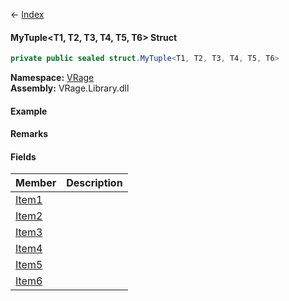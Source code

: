 ← [Index](Api-Index)

#### MyTuple&lt;T1, T2, T3, T4, T5, T6&gt; Struct

```csharp
private public sealed struct.MyTuple<T1, T2, T3, T4, T5, T6>
```

**Namespace:** [VRage](VRage)  
**Assembly:** VRage.Library.dll

#### Example

#### Remarks

#### Fields

|Member|Description|
|---|---|
|[Item1](VRage.MyTuple`6.Item1)||
|[Item2](VRage.MyTuple`6.Item2)||
|[Item3](VRage.MyTuple`6.Item3)||
|[Item4](VRage.MyTuple`6.Item4)||
|[Item5](VRage.MyTuple`6.Item5)||
|[Item6](VRage.MyTuple`6.Item6)||

